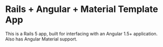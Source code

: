 Rails + Angular + Material Template App
===
This is a Rails 5 app, built for interfacing with an Angular 1.5+ application.
Also has Angular Material support.